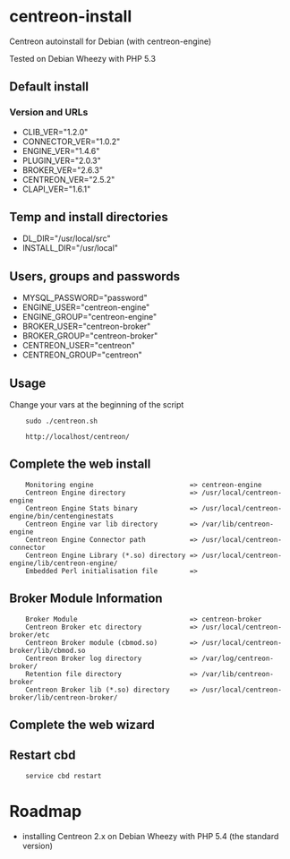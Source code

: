 # centreon-install


Centreon autoinstall for Debian (with centreon-engine)

Tested on Debian Wheezy with PHP 5.3

## Default install
### Version and URLs
- CLIB_VER="1.2.0"
- CONNECTOR_VER="1.0.2"
- ENGINE_VER="1.4.6"
- PLUGIN_VER="2.0.3"
- BROKER_VER="2.6.3"
- CENTREON_VER="2.5.2"
- CLAPI_VER="1.6.1"

## Temp and install directories

- DL_DIR="/usr/local/src"
- INSTALL_DIR="/usr/local"

## Users, groups and passwords

- MYSQL_PASSWORD="password"
- ENGINE_USER="centreon-engine"
- ENGINE_GROUP="centreon-engine"
- BROKER_USER="centreon-broker"
- BROKER_GROUP="centreon-broker"
- CENTREON_USER="centreon"
- CENTREON_GROUP="centreon"

## Usage

 Change your vars at the beginning of the script

        sudo ./centreon.sh

        http://localhost/centreon/

## Complete the web install

        Monitoring engine                        => centreon-engine
        Centreon Engine directory                => /usr/local/centreon-engine
        Centreon Engine Stats binary             => /usr/local/centreon-engine/bin/centenginestats
        Centreon Engine var lib directory        => /var/lib/centreon-engine
        Centreon Engine Connector path           => /usr/local/centreon-connector
        Centreon Engine Library (*.so) directory => /usr/local/centreon-engine/lib/centreon-engine/
        Embedded Perl initialisation file        =>

## Broker Module Information

        Broker Module                            => centreon-broker
        Centreon Broker etc directory            => /usr/local/centreon-broker/etc
        Centreon Broker module (cbmod.so)        => /usr/local/centreon-broker/lib/cbmod.so
        Centreon Broker log directory            => /var/log/centreon-broker/
        Retention file directory                 => /var/lib/centreon-broker
        Centreon Broker lib (*.so) directory     => /usr/local/centreon-broker/lib/centreon-broker/

## Complete the web wizard

## Restart cbd
        service cbd restart

# Roadmap

- installing Centreon 2.x on Debian Wheezy with PHP 5.4 (the standard version)
